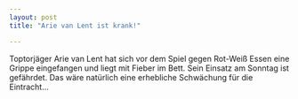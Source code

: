 ```yaml
---
layout: post
title: "Arie van Lent ist krank!"

---
```


Toptorjäger Arie van Lent hat sich vor dem Spiel gegen Rot-Weiß Essen eine Grippe eingefangen und liegt mit Fieber im Bett. Sein Einsatz am Sonntag ist gefährdet. Das wäre natürlich eine erhebliche Schwächung für die Eintracht...


